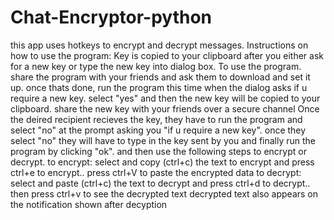 # Chat-Encryptor-python
this app uses hotkeys to encrypt and decrypt messages.
Instructions on how to use the program:
Key is copied to your clipboard after you either ask for a new key or type the new key into dialog box.
To use the program. share the program with your friends and ask them to download and set it up. once thats done, run the program
this time when the dialog asks if u require a new key. select "yes" and then the new key will be copied to your clipboard.
share the new key with your friends over a secure channel
Once the deired recipient recieves the key, they have to run the program and select "no" at the prompt asking you "if u require a new key".
once they select "no" they will have to type in the key sent by you and finally run the program by clicking "ok".
 and then use the following steps to encrypt or decrypt.
to encrypt: select and copy (ctrl+c) the text to encrypt and press ctrl+e to encrypt.. press ctrl+V to paste the encrypted data
to decrypt: select and paste (ctrl+c) the text to decrypt and press ctrl+d to decrypt.. then press ctrl+v to see the decrypted text
decrypted text also appears on the notification shown after decyption
